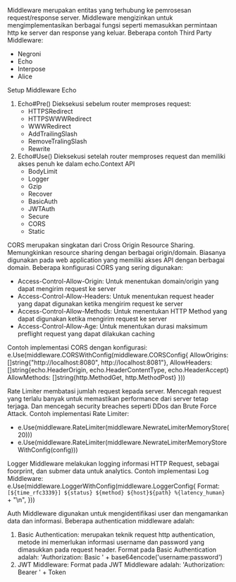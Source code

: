 Middleware merupakan entitas yang terhubung ke pemrosesan request/response server. Middleware mengizinkan untuk mengimplementasikan berbagai fungsi seperti memasukkan permintaan http ke server dan response yang keluar. Beberapa contoh Third Party Middleware:
- Negroni
- Echo
- Interpose
- Alice

Setup Middleware Echo
1. Echo#Pre()
    Dieksekusi sebelum router memproses request:
    - HTTPSRedirect
    - HTTPSWWWRedirect
    - WWWRedirect
    - AddTrailingSlash
    - RemoveTralingSlash
    - Rewrite
2. Echo#Use()
    Dieksekusi setelah router memproses request dan memiliki akses penuh ke dalam echo.Context API
    - BodyLimit
    - Logger
    - Gzip
    - Recover
    - BasicAuth
    - JWTAuth
    - Secure
    - CORS
    - Static

CORS merupakan singkatan dari Cross Origin Resource Sharing. Memungkinkan resource sharing dengan berbagai origin/domain. Biasanya digunakan pada web application yang memiliki akses API dengan berbagai domain. Beberapa konfigurasi CORS yang sering digunakan:
- Access-Control-Allow-Origin: Untuk menentukan domain/origin yang dapat mengirim request ke server
- Access-Control-Allow-Headers: Untuk menentukan request header yang dapat digunakan ketika mengirim request ke server
- Access-Control-Allow-Methods: Untuk menentukan HTTP Method yang dapat digunakan ketika mengirim request ke server
- Access-Control-Allow-Age: Untuk menentukan durasi maksimum preflight request yang dapat dilakukan caching

Contoh implementasi CORS dengan konfigurasi:
    e.Use(middleware.CORSWithConfig(middleware.CORSConfig{
        AllowOrigins: []string{"http://localhost:8080", http://localhost:8081"},
        AllowHeaders: []string{echo.HeaderOrigin, echo.HeaderContentType, echo.HeaderAccept}
        AllowMethods: []string{http.MethodGet, http.MethodPost}
    }))


Rate Limiter membatasi jumlah request kepada server. Mencegah request yang terlalu banyak untuk memastikan performance dari server tetap terjaga. Dan mencegah security breaches seperti DDos dan Brute Force Attack. Contoh implementasi Rate Limiter:
- e.Use(middleware.RateLimiter(middleware.NewrateLimiterMemoryStore(20)))
- e.Use(middleware.RateLimiter(middleware.NewrateLimiterMemoryStoreWithConfig(config)))

Logger Middleware melakukan logging informasi HTTP Request, sebagai foorprint, dan submer data untuk analytics. Contoh implementasi Log Middleware:
    e.Use(middleware.LoggerWithConfig(middleware.LoggerConfig{
        Format: `[${time_rfc3339}] ${status} ${method} ${host}${path} %{latency_human}` + "\n",
    }))

Auth Middleware digunakan untuk mengidentifikasi user dan mengamankan data dan informasi. Beberapa authentication middleware adalah:
1. Basic Authentication: merupakan teknik request http authentication, metode ini memerlukan informasi username dan password yang dimasukkan pada request header. Format pada Basic Authentication adalah: 'Authorization: Basic ' + base64encode('username:password')
2. JWT Middleware: Format pada JWT Middleware adalah: 'Authorization: Bearer ' + Token